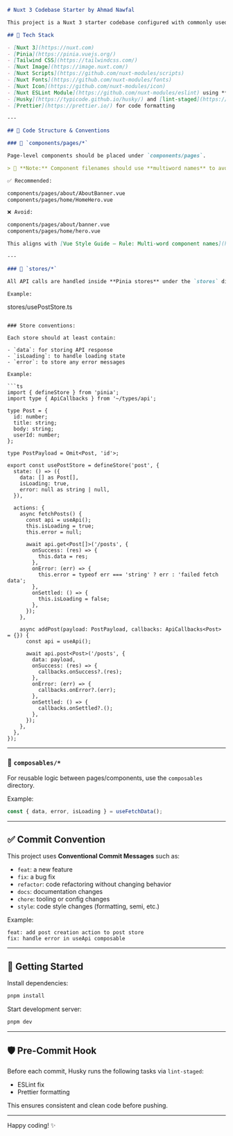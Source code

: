 ```markdown
# Nuxt 3 Codebase Starter by Ahmad Nawfal

This project is a Nuxt 3 starter codebase configured with commonly used modules and conventions to help you build modern frontend applications quickly and efficiently.

## 🧰 Tech Stack

- [Nuxt 3](https://nuxt.com)
- [Pinia](https://pinia.vuejs.org/)
- [Tailwind CSS](https://tailwindcss.com/)
- [Nuxt Image](https://image.nuxt.com/)
- [Nuxt Scripts](https://github.com/nuxt-modules/scripts)
- [Nuxt Fonts](https://github.com/nuxt-modules/fonts)
- [Nuxt Icon](https://github.com/nuxt-modules/icon)
- [Nuxt ESLint Module](https://github.com/nuxt-modules/eslint) using **Airbnb Style Guide**
- [Husky](https://typicode.github.io/husky/) and [lint-staged](https://github.com/okonet/lint-staged) for Git hooks
- [Prettier](https://prettier.io/) for code formatting

---

## 🧱 Code Structure & Conventions

### 📁 `components/pages/*`

Page-level components should be placed under `components/pages`.

> 📌 **Note:** Component filenames should use **multiword names** to avoid conflicts with native HTML elements and improve readability.

✅ Recommended:

components/pages/about/AboutBanner.vue
components/pages/home/HomeHero.vue

❌ Avoid:

components/pages/about/banner.vue
components/pages/home/hero.vue

This aligns with [Vue Style Guide – Rule: Multi-word component names](https://vuejs.org/style-guide/rules-essential.html#multi-word-component-names).

---

### 📁 `stores/*`

All API calls are handled inside **Pinia stores** under the `stores` directory.

Example:
```

stores/usePostStore.ts

````

### Store conventions:

Each store should at least contain:

- `data`: for storing API response
- `isLoading`: to handle loading state
- `error`: to store any error messages

Example:

```ts
import { defineStore } from 'pinia';
import type { ApiCallbacks } from '~/types/api';

type Post = {
  id: number;
  title: string;
  body: string;
  userId: number;
};

type PostPayload = Omit<Post, 'id'>;

export const usePostStore = defineStore('post', {
  state: () => ({
    data: [] as Post[],
    isLoading: true,
    error: null as string | null,
  }),

  actions: {
    async fetchPosts() {
      const api = useApi();
      this.isLoading = true;
      this.error = null;

      await api.get<Post[]>('/posts', {
        onSuccess: (res) => {
          this.data = res;
        },
        onError: (err) => {
          this.error = typeof err === 'string' ? err : 'failed fetch data';
        },
        onSettled: () => {
          this.isLoading = false;
        },
      });
    },

    async addPost(payload: PostPayload, callbacks: ApiCallbacks<Post> = {}) {
      const api = useApi();

      await api.post<Post>('/posts', {
        data: payload,
        onSuccess: (res) => {
          callbacks.onSuccess?.(res);
        },
        onError: (err) => {
          callbacks.onError?.(err);
        },
        onSettled: () => {
          callbacks.onSettled?.();
        },
      });
    },
  },
});
````

---

### 📁 `composables/*`

For reusable logic between pages/components, use the `composables` directory.

Example:

```ts
const { data, error, isLoading } = useFetchData();
```

---

## ✅ Commit Convention

This project uses **Conventional Commit Messages** such as:

- `feat`: a new feature
- `fix`: a bug fix
- `refactor`: code refactoring without changing behavior
- `docs`: documentation changes
- `chore`: tooling or config changes
- `style`: code style changes (formatting, semi, etc.)

Example:

```
feat: add post creation action to post store
fix: handle error in useApi composable
```

---

## 🚀 Getting Started

Install dependencies:

```bash
pnpm install
```

Start development server:

```bash
pnpm dev
```

---

## 🛡️ Pre-Commit Hook

Before each commit, Husky runs the following tasks via `lint-staged`:

- ESLint fix
- Prettier formatting

This ensures consistent and clean code before pushing.

---

Happy coding! ✨
